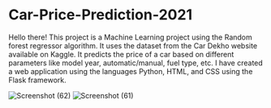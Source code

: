 # Car-Price-Prediction-2021
Hello there!
This project is a Machine Learning project using the Random forest regressor algorithm. It uses the dataset from the Car Dekho website available on Kaggle. It predicts the price of a car based on different parameters like model year, automatic/manual, fuel type, etc.
I have created a web application using the languages  Python, HTML, and CSS using the Flask framework.

![Screenshot (62)](https://user-images.githubusercontent.com/67440672/119137789-d3eaba80-ba5e-11eb-9c06-91a181b9a1cc.png)
![Screenshot (61)](https://user-images.githubusercontent.com/67440672/119137801-d77e4180-ba5e-11eb-8b4b-688098ebcc51.png)
